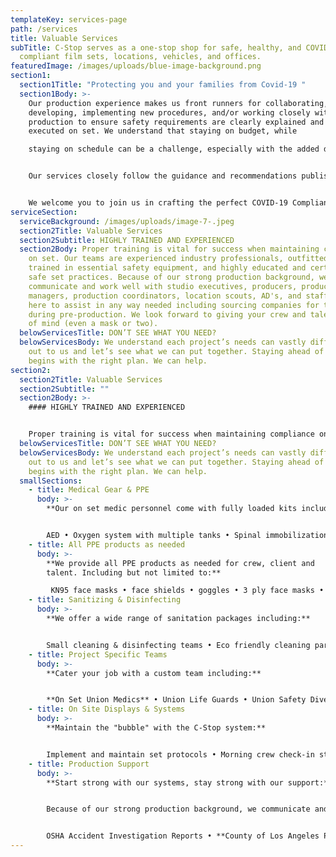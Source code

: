 ```yaml
---
templateKey: services-page
path: /services
title: Valuable Services
subTitle: C-Stop serves as a one-stop shop for safe, healthy, and COVID-19
  compliant film sets, locations, vehicles, and offices.
featuredImage: /images/uploads/blue-image-background.png
section1:
  section1Title: "Protecting you and your families from Covid-19 "
  section1Body: >-
    Our production experience makes us front runners for collaborating,
    developing, implementing new procedures, and/or working closely with
    production to ensure safety requirements are clearly explained and properly
    executed on set. We understand that staying on budget, while

    staying on schedule can be a challenge, especially with the added duty of protecting the health and safety of our crews, talent, and families from COVID-19 exposure. We approach this responsibility with reverence and respect, knowing one careless move can put us all at risk.


    Our services closely follow the guidance and recommendations published by the CDC, OSHA, DGA, SAG•AFTRA, TASK FORCE, AICP, IATSE, Local 80, and more.


    We welcome you to join us in crafting the perfect COVID-19 Compliance Package for your next project!
serviceSection:
  serviceBackground: /images/uploads/image-7-.jpeg
  section2Title: Valuable Services
  section2Subtitle: HIGHLY TRAINED AND EXPERIENCED
  section2Body: Proper training is vital for success when maintaining compliance
    on set. Our teams are experienced industry professionals, outfitted and
    trained in essential safety equipment, and highly educated and certified in
    safe set practices. Because of our strong production background, we
    communicate and work well with studio executives, producers, production
    managers, production coordinators, location scouts, AD's, and staff. We are
    here to assist in any way needed including sourcing companies for testing
    during pre-production. We look forward to giving your crew and talent peace
    of mind (even a mask or two).
  belowServicesTitle: DON’T SEE WHAT YOU NEED?
  belowServicesBody: We understand each project’s needs can vastly differ. Reach
    out to us and let’s see what we can put together. Staying ahead of COVID-19
    begins with the right plan. We can help.
section2:
  section2Title: Valuable Services
  section2Subtitle: ""
  section2Body: >-
    #### HIGHLY TRAINED AND EXPERIENCED


    Proper training is vital for success when maintaining compliance on set. Our teams are experienced industry professionals, outfitted and trained in essential safety equipment, and highly educated and certified in safe set practices.  We look forward to giving your crew and talent peace of mind (even a mask or two).
  belowServicesTitle: DON’T SEE WHAT YOU NEED?
  belowServicesBody: We understand each project’s needs can vastly differ. Reach
    out to us and let’s see what we can put together. Staying ahead of COVID-19
    begins with the right plan. We can help.
  smallSections:
    - title: Medical Gear & PPE
      body: >-
        **Our on set medic personnel come with fully loaded kits including:** 


        AED • Oxygen system with multiple tanks • Spinal immobilization and all splints • full trauma bag • full burn kit • full diagnostics • over-the-counter • Infrared thermometers • Pulse Oximeters and more.
    - title: All PPE products as needed
      body: >-
        **We provide all PPE products as needed for crew, client and
        talent. Including but not limited to:**

         KN95 face masks • face shields • goggles • 3 ply face masks • nitrile gloves • gowns • hand sanitizer • disinfectant wipes • coveralls and more.
    - title: Sanitizing & Disinfecting
      body: >-
        **We offer a wide range of sanitation packages including:** 


        Small cleaning & disinfecting teams • Eco friendly cleaning partnerships for larger jobs and locations • Electrostatic Foggers (backpack) perfect for large areas and spaces • **Victory Electrostatic foggers (handheld) perfect for vans, trucks, vehicles, small areas & surfaces**, EPA products and more.
    - title: Project Specific Teams
      body: >-
        **Cater your job with a custom team including:** 


        **On Set Union Medics** • Union Life Guards • Union Safety Divers • Dive Masters • Marine Coordinators • **Trained in Hyperbaric Medicine** • Multiple course completion certifications: Covid Compliance officers (C19CO) • Health & Safety Supervisors • Safety Monitors • Screeners • Covid-19 Compliance Officers (CCO) • Covid-19 Compliance Directors • On-Call Nurses & Doctors
    - title: On Site Displays & Systems
      body: >-
        **Maintain the "bubble" with the C-Stop system:**


        Implement and maintain set protocols • Morning crew check-in stations (including paperwork and reports) • **open & discrete lines of communication with production, clients & studio executives** • daily action plans designed for each unique production • PODs • Zones • Laminated signage • privacy folders • marking equipment • color coded wrist bands and more.
    - title: Production Support
      body: >-
        **Start strong with our systems, stay strong with our support:**


        Because of our strong production background, we communicate and work well with studio executives, producers, production managers, production coordinators, location scouts, AD's, and staff. We are here to assist in any way needed, including sourcing companies for testing during pre-production.


        OSHA Accident Investigation Reports • **County of Los Angeles Public Health Protocol checklist •** General Safety Guidelines for all crew & talent (including extras) • **Safe Way Forward protocols** • Model Injury and Illness Prevention Program for Employers with Seasonal or Intermittent Workers (including IIPP contact lists & logs)
---
```

